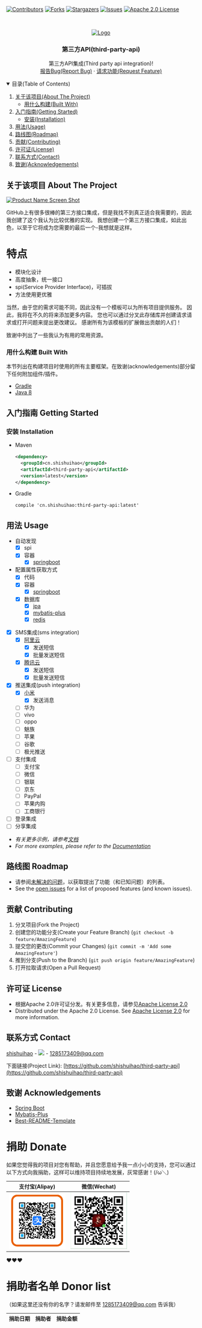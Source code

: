 <!-- PROJECT SHIELDS -->
[![Contributors][contributors-shield]][contributors-url]
[![Forks][forks-shield]][forks-url]
[![Stargazers][stars-shield]][stars-url]
[![Issues][issues-shield]][issues-url]
[![Apache 2.0 License][license-shield]][license-url]



<!-- PROJECT LOGO -->
<br />
<p align="center">
  <a href="https://github.com/shishuihao/third-party-api">
    <img src="images/logo.png" alt="Logo" width="80" height="80">
  </a>

  <h3 align="center">第三方API(third-party-api)</h3>

  <p align="center">
    第三方API集成(Third party api integration)!
    <br />
    <a href="https://github.com/shishuihao/third-party-api/issues">报告Bug(Report Bug)</a>
    ·
    <a href="https://github.com/shishuihao/third-party-api/issues">请求功能(Request Feature)</a>
  </p>
</p>



<!-- TABLE OF CONTENTS -->
<details open="open">
  <summary>目录(Table of Contents)</summary>
  <ol>
    <li>
      <a href="#关于该项目-about-the-project">关于该项目(About The Project)</a>
      <ul>
        <li><a href="#用什么构建-built-with">用什么构建(Built With)</a></li>
      </ul>
    </li>
    <li>
      <a href="#入门指南-getting-started">入门指南(Getting Started)</a>
      <ul>
        <li><a href="#安装-installation">安装(Installation)</a></li>
      </ul>
    </li>
    <li><a href="#用法-usage">用法(Usage)</a></li>
    <li><a href="#路线图-roadmap">路线图(Roadmap)</a></li>
    <li><a href="#贡献-contributing">贡献(Contributing)</a></li>
    <li><a href="#许可证-license">许可证(License)</a></li>
    <li><a href="#联系方式-contact">联系方式(Contact)</a></li>
    <li><a href="#致谢-acknowledgements">致谢(Acknowledgements)</a></li>
  </ol>
</details>



<!-- 关于该项目(ABOUT THE PROJECT) -->
## 关于该项目 About The Project

[![Product Name Screen Shot][product-screenshot]](https://third-party-api.com)

GitHub上有很多很棒的第三方接口集成，但是我找不到真正适合我需要的，因此我创建了这个我认为比较优雅的实现。
我想创建一个第三方接口集成，如此出色，以至于它将成为您需要的最后一个-我想就是这样。

# 特点
  + 模块化设计
  + 高度抽象，统一接口
  + spi(Service Provider Interface)，可插拔
  + 方法使用更优雅

当然，由于您的需求可能不同，因此没有一个模板可以为所有项目提供服务。
因此，我将在不久的将来添加更多内容。
您也可以通过分叉此存储库并创建请求请求或打开问题来提出更改建议。
感谢所有为该模板的扩展做出贡献的人们！

致谢中列出了一些我认为有用的常用资源。

### 用什么构建 Built With

本节列出在构建项目时使用的所有主要框架。在致谢(acknowledgements)部分留下任何附加组件/插件。
* [Gradle](https://gradle.org/)
* [Java 8](https://www.oracle.com/java/technologies/javase/javase-jdk8-downloads.html)


<!-- GETTING STARTED -->
## 入门指南 Getting Started

### 安装 Installation

* Maven
  ```xml
  <dependency>
    <groupId>cn.shishuihao</groupId>
    <artifactId>third-party-api</artifactId>
    <version>latest</version>
  </dependency>
  ```
  
* Gradle
  ```grovvy
  compile 'cn.shishuihao:third-party-api:latest'
  ```



<!-- USAGE EXAMPLES -->
## 用法 Usage

  + 自动发现
    + [x] spi
    + [x] 容器
      + [x] [springboot](/third-party-api-spring-boot-starter/README.md)
  + 配置属性获取方式
    + [x] 代码
    + [x] 容器
      + [x] [springboot](/third-party-api-spring-boot-starter/README.md)
    + [x] 数据库
      + [x] [jpa](/third-party-api-spring-boot-jpa/README.md)
      + [x] [mybatis-plus](/third-party-api-spring-boot-mybatis-plus/README.md)
      + [x] [redis](/third-party-api-spring-boot-redis/README.md)
  + [x] SMS集成(sms integration)
    + [x] [阿里云](/third-party-api-sms-aliyun/README.md)
      + [X] 发送短信
      + [X] 批量发送短信
    + [X] [腾讯云](/third-party-api-sms-tencent/README.md)
      + [X] 发送短信
      + [X] 批量发送短信
  + [x] 推送集成(push integration)
    + [X] [小米](/third-party-api-push-xiaomi/README.md)
      + [X] 发送消息
    + [ ] 华为
    + [ ] vivo
    + [ ] oppo
    + [ ] 魅族
    + [ ] 苹果
    + [ ] 谷歌
    + [ ] 极光推送
  + [ ] 支付集成
    + [ ] 支付宝
    + [ ] 微信
    + [ ] 银联
    + [ ] 京东
    + [ ] PayPal
    + [ ] 苹果内购
    + [ ] 工商银行
  + [ ] 登录集成
  + [ ] 分享集成

* _有关更多示例，请参考[文档](https://third-party-api.com)_
* _For more examples, please refer to the [Documentation](https://third-party-api.com)_




<!-- ROADMAP -->
## 路线图 Roadmap

* 请参阅[未解决的问题](https://github.com/shishuihao/third-party-api/issues)，以获取提出了功能（和已知问题）的列表。
* See the [open issues](https://github.com/shishuihao/third-party-api/issues) for a list of proposed features (and known issues).



<!-- CONTRIBUTING -->
## 贡献 Contributing

1. 分叉项目(Fork the Project)
2. 创建您的功能分支(Create your Feature Branch) (`git checkout -b feature/AmazingFeature`)
3. 提交您的更改(Commit your Changes) (`git commit -m 'Add some AmazingFeature'`)
4. 推到分支(Push to the Branch) (`git push origin feature/AmazingFeature`)
5. 打开拉取请求(Open a Pull Request)



<!-- LICENSE -->
## 许可证 License

* 根据Apache 2.0许可证分发。有关更多信息，请参见[Apache License 2.0](http://www.apache.org/licenses/LICENSE-2.0)
* Distributed under the Apache 2.0 License. See [Apache License 2.0](http://www.apache.org/licenses/LICENSE-2.0) for more information.



<!-- CONTACT -->
## 联系方式 Contact 

[shishuihao](https://github.com/shishuihao/) - <img width="150" src="https://avatars.githubusercontent.com/u/25605201?s=100&v=4">  - 1285173409@qq.com

下面链接(Project Link): [https://github.com/shishuihao/third-party-api](https://github.com/shishuihao/third-party-api)

<!-- ACKNOWLEDGEMENTS -->
## 致谢 Acknowledgements 
* [Spring Boot](https://spring.io/projects/spring-boot)
* [Mybatis-Plus](https://mp.baomidou.com/)
* [Best-README-Template](https://github.com/othneildrew/Best-README-Template)



# 捐助 Donate

如果您觉得我的项目对您有帮助，并且您愿意给予我一点小小的支持，您可以通过以下方式向我捐助，这样可以维持项目持续地发展，灰常感谢！(/ω＼)

| 支付宝(Alipay) | 微信(Wechat) | 
| :------: | :------: | 
| <img width="150" src="./docs/donate/alipay.png"> | <img width="150" src="./docs/donate/wechat.jpg"> | 

❤❤❤

# 捐助者名单 Donor list

（如果这里还没有你的名字？请发邮件至 1285173409@qq.com 告诉我）

| 捐助日期 | 捐助者 | 捐助金额 |
| --- | --- | --- |

<!-- MARKDOWN LINKS & IMAGES -->
<!-- https://www.markdownguide.org/basic-syntax/#reference-style-links -->
[contributors-shield]: https://img.shields.io/github/contributors/shishuihao/third-party-api.svg?style=for-the-badge
[contributors-url]: https://github.com/shishuihao/third-party-api/graphs/contributors
[forks-shield]: https://img.shields.io/github/forks/shishuihao/third-party-api.svg?style=for-the-badge
[forks-url]: https://github.com/shishuihao/third-party-api/network/members
[stars-shield]: https://img.shields.io/github/stars/shishuihao/third-party-api.svg?style=for-the-badge
[stars-url]: https://github.com/shishuihao/third-party-api/stargazers
[issues-shield]: https://img.shields.io/github/issues/shishuihao/third-party-api.svg?style=for-the-badge
[issues-url]: https://github.com/shishuihao/third-party-api/issues
[license-shield]: https://img.shields.io/github/license/shishuihao/third-party-api.svg?style=for-the-badge
[license-url]: https://github.com/shishuihao/third-party-api/blob/master/LICENSE.txt
[product-screenshot]: images/screenshot.png
